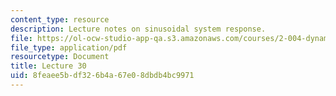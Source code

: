 ```yaml
---
content_type: resource
description: Lecture notes on sinusoidal system response.
file: https://ol-ocw-studio-app-qa.s3.amazonaws.com/courses/2-004-dynamics-and-control-ii-spring-2008/8feaee5bdf326b4a67e08dbdb4bc9971_lecture_30.pdf
file_type: application/pdf
resourcetype: Document
title: Lecture 30
uid: 8feaee5b-df32-6b4a-67e0-8dbdb4bc9971
---
```

